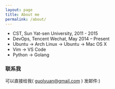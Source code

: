 ```yaml
---
layout: page
title: About me
permalink: /about/
---
```


- CST, Sun Yat-sen University, 2011 - 2015
- DevOps, Tencent Wechat, May 2014 – Present
- Ubuntu -> Arch Linux -> Ubuntu -> Mac OS X
- Vim -> VS Code
- Python -> Golang


### 联系我

可以直接给我( [guolyuan@gmail.com](mailto:guolyuan@gmail.com) ) 发邮件:)


[jekyll]: http://jekyllrb.com
[github]: https://github.com/gracece
[twitter]: https://twitter.com/guolyuan
[v2ex]: https://www.v2ex.com/member/gracece
